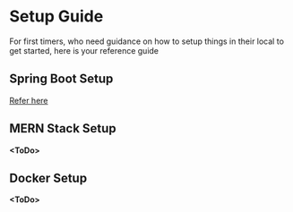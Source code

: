 # Setup Guide
For first timers, who need guidance on how to setup things in their local to get started, here is your reference guide

## Spring Boot Setup

[Refer here](https://github.com/iamvickyav/setup-guide/blob/main/spring-boot.md)

## MERN Stack Setup

**\<ToDo\>**

## Docker Setup

**\<ToDo\>**
